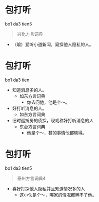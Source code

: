 # 包打听
bo1 da3 tien5
> 兴化方言词典
- （喻）爱听小道新闻，窥探他人隐私的人。

# 包打听
bo1 da3 tien
+ 知道消息多的人。
  * 如东方言词典
    - 你去问他，他是个～。
+ 好打听消息的人。
  * 如东方言词典
+ 旧时巡捕房的侦探，现戏称好打听消息的人
  * 东台方言词典
    - 他是个～，甚的事情他都晓得。

# 包打听
bo1 da3 tien5
> 泰州方言词典4
- 喜好打探他人隐私并且知道情况多的人
  - 这小伙是个～，哪家的情况都瞒不了他。

